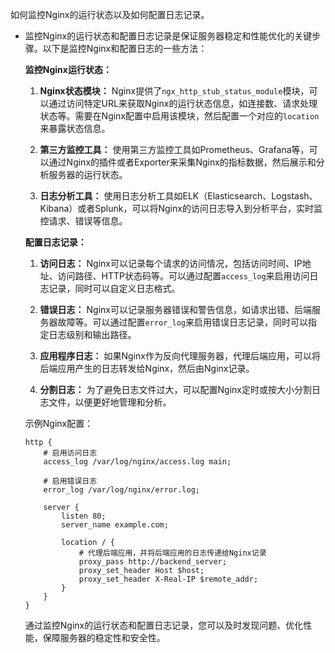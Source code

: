 如何监控Nginx的运行状态以及如何配置日志记录。

- 监控Nginx的运行状态和配置日志记录是保证服务器稳定和性能优化的关键步骤。以下是监控Nginx和配置日志的一些方法：

  **监控Nginx运行状态：**

  1. **Nginx状态模块：** Nginx提供了`ngx_http_stub_status_module`模块，可以通过访问特定URL来获取Nginx的运行状态信息，如连接数、请求处理状态等。需要在Nginx配置中启用该模块，然后配置一个对应的`location`来暴露状态信息。

  2. **第三方监控工具：** 使用第三方监控工具如Prometheus、Grafana等，可以通过Nginx的插件或者Exporter来采集Nginx的指标数据，然后展示和分析服务器的运行状态。

  3. **日志分析工具：** 使用日志分析工具如ELK（Elasticsearch、Logstash、Kibana）或者Splunk，可以将Nginx的访问日志导入到分析平台，实时监控请求、错误等信息。

  **配置日志记录：**

  1. **访问日志：** Nginx可以记录每个请求的访问情况，包括访问时间、IP地址、访问路径、HTTP状态码等。可以通过配置`access_log`来启用访问日志记录，同时可以自定义日志格式。

  2. **错误日志：** Nginx可以记录服务器错误和警告信息，如请求出错、后端服务器故障等。可以通过配置`error_log`来启用错误日志记录，同时可以指定日志级别和输出路径。

  3. **应用程序日志：** 如果Nginx作为反向代理服务器，代理后端应用，可以将后端应用产生的日志转发给Nginx，然后由Nginx记录。

  4. **分割日志：** 为了避免日志文件过大，可以配置Nginx定时或按大小分割日志文件，以便更好地管理和分析。

  示例Nginx配置：

  ```nginx
  http {
      # 启用访问日志
      access_log /var/log/nginx/access.log main;
  
      # 启用错误日志
      error_log /var/log/nginx/error.log;
  
      server {
          listen 80;
          server_name example.com;
  
          location / {
              # 代理后端应用，并将后端应用的日志传递给Nginx记录
              proxy_pass http://backend_server;
              proxy_set_header Host $host;
              proxy_set_header X-Real-IP $remote_addr;
          }
      }
  }
  ```

  通过监控Nginx的运行状态和配置日志记录，您可以及时发现问题、优化性能，保障服务器的稳定性和安全性。